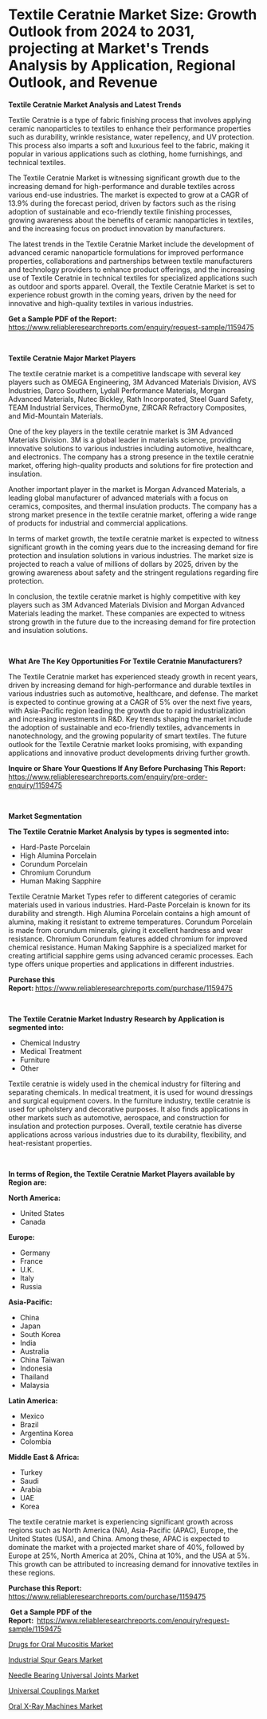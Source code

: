 <p><h1>Textile Ceratnie Market Size: Growth Outlook from 2024 to 2031, projecting at Market's Trends Analysis by Application, Regional Outlook, and Revenue</h1></p><p><strong>Textile Ceratnie Market Analysis and Latest Trends</strong></p>
<p><p>Textile Ceratnie is a type of fabric finishing process that involves applying ceramic nanoparticles to textiles to enhance their performance properties such as durability, wrinkle resistance, water repellency, and UV protection. This process also imparts a soft and luxurious feel to the fabric, making it popular in various applications such as clothing, home furnishings, and technical textiles.</p><p>The Textile Ceratnie Market is witnessing significant growth due to the increasing demand for high-performance and durable textiles across various end-use industries. The market is expected to grow at a CAGR of 13.9% during the forecast period, driven by factors such as the rising adoption of sustainable and eco-friendly textile finishing processes, growing awareness about the benefits of ceramic nanoparticles in textiles, and the increasing focus on product innovation by manufacturers.</p><p>The latest trends in the Textile Ceratnie Market include the development of advanced ceramic nanoparticle formulations for improved performance properties, collaborations and partnerships between textile manufacturers and technology providers to enhance product offerings, and the increasing use of Textile Ceratnie in technical textiles for specialized applications such as outdoor and sports apparel. Overall, the Textile Ceratnie Market is set to experience robust growth in the coming years, driven by the need for innovative and high-quality textiles in various industries.</p></p>
<p><strong>Get a Sample PDF of the Report:&nbsp;</strong> <a href="https://www.reliableresearchreports.com/enquiry/request-sample/1159475">https://www.reliableresearchreports.com/enquiry/request-sample/1159475</a></p>
<p>&nbsp;</p>
<p><strong>Textile Ceratnie Major Market Players</strong></p>
<p><p>The textile ceratnie market is a competitive landscape with several key players such as OMEGA Engineering, 3M Advanced Materials Division, AVS Industries, Darco Southern, Lydall Performance Materials, Morgan Advanced Materials, Nutec Bickley, Rath Incorporated, Steel Guard Safety, TEAM Industrial Services, ThermoDyne, ZIRCAR Refractory Composites, and Mid-Mountain Materials.</p><p>One of the key players in the textile ceratnie market is 3M Advanced Materials Division. 3M is a global leader in materials science, providing innovative solutions to various industries including automotive, healthcare, and electronics. The company has a strong presence in the textile ceratnie market, offering high-quality products and solutions for fire protection and insulation.</p><p>Another important player in the market is Morgan Advanced Materials, a leading global manufacturer of advanced materials with a focus on ceramics, composites, and thermal insulation products. The company has a strong market presence in the textile ceratnie market, offering a wide range of products for industrial and commercial applications.</p><p>In terms of market growth, the textile ceratnie market is expected to witness significant growth in the coming years due to the increasing demand for fire protection and insulation solutions in various industries. The market size is projected to reach a value of millions of dollars by 2025, driven by the growing awareness about safety and the stringent regulations regarding fire protection.</p><p>In conclusion, the textile ceratnie market is highly competitive with key players such as 3M Advanced Materials Division and Morgan Advanced Materials leading the market. These companies are expected to witness strong growth in the future due to the increasing demand for fire protection and insulation solutions.</p></p>
<p>&nbsp;</p>
<p><strong>What Are The Key Opportunities For Textile Ceratnie Manufacturers?</strong></p>
<p><p>The Textile Ceratnie market has experienced steady growth in recent years, driven by increasing demand for high-performance and durable textiles in various industries such as automotive, healthcare, and defense. The market is expected to continue growing at a CAGR of 5% over the next five years, with Asia-Pacific region leading the growth due to rapid industrialization and increasing investments in R&D. Key trends shaping the market include the adoption of sustainable and eco-friendly textiles, advancements in nanotechnology, and the growing popularity of smart textiles. The future outlook for the Textile Ceratnie market looks promising, with expanding applications and innovative product developments driving further growth.</p></p>
<p><strong>Inquire or Share Your Questions If Any Before Purchasing This Report:</strong> <a href="https://www.reliableresearchreports.com/enquiry/pre-order-enquiry/1159475">https://www.reliableresearchreports.com/enquiry/pre-order-enquiry/1159475</a></p>
<p>&nbsp;</p>
<p><strong>Market Segmentation</strong></p>
<p><strong>The Textile Ceratnie Market Analysis by types is segmented into:</strong></p>
<p><ul><li>Hard-Paste Porcelain</li><li>High Alumina Porcelain</li><li>Corundum Porcelain</li><li>Chromium Corundum</li><li>Human Making Sapphire</li></ul></p>
<p><p>Textile Ceratnie Market Types refer to different categories of ceramic materials used in various industries. Hard-Paste Porcelain is known for its durability and strength. High Alumina Porcelain contains a high amount of alumina, making it resistant to extreme temperatures. Corundum Porcelain is made from corundum minerals, giving it excellent hardness and wear resistance. Chromium Corundum features added chromium for improved chemical resistance. Human Making Sapphire is a specialized market for creating artificial sapphire gems using advanced ceramic processes. Each type offers unique properties and applications in different industries.</p></p>
<p><strong>Purchase this Report:&nbsp;</strong><a href="https://www.reliableresearchreports.com/purchase/1159475">https://www.reliableresearchreports.com/purchase/1159475</a></p>
<p>&nbsp;</p>
<p><strong>The Textile Ceratnie Market Industry Research by Application is segmented into:</strong></p>
<p><ul><li>Chemical Industry</li><li>Medical Treatment</li><li>Furniture</li><li>Other</li></ul></p>
<p><p>Textile ceratnie is widely used in the chemical industry for filtering and separating chemicals. In medical treatment, it is used for wound dressings and surgical equipment covers. In the furniture industry, textile ceratnie is used for upholstery and decorative purposes. It also finds applications in other markets such as automotive, aerospace, and construction for insulation and protection purposes. Overall, textile ceratnie has diverse applications across various industries due to its durability, flexibility, and heat-resistant properties.</p></p>
<p>&nbsp;</p>
<p><strong>In terms of Region, the Textile Ceratnie Market Players available by Region are:</strong></p>
<p>
    <p> <strong> North America: </strong>
        <ul>
            <li>United States</li>
            <li>Canada</li>
        </ul>
        </p> 
    <p> <strong> Europe: </strong>
        <ul>
            <li>Germany</li>
            <li>France</li>
            <li>U.K.</li>
            <li>Italy</li>
            <li>Russia</li>
        </ul>
        </p> 
    <p> <strong> Asia-Pacific: </strong>
        <ul>
            <li>China</li>
            <li>Japan</li>
            <li>South Korea</li>
            <li>India</li>
            <li>Australia</li>
            <li>China Taiwan</li>
            <li>Indonesia</li>
            <li>Thailand</li>
            <li>Malaysia</li>
        </ul>
        </p> 
    <p> <strong> Latin America: </strong>
        <ul>
            <li>Mexico</li>
            <li>Brazil</li>
            <li>Argentina Korea</li>
            <li>Colombia</li>
        </ul>
        </p> 
    <p> <strong> Middle East & Africa: </strong>
        <ul>
            <li>Turkey</li>
            <li>Saudi</li>
            <li>Arabia</li>
            <li>UAE</li>
            <li>Korea</li>
        </ul>
    </p>
    </p>
<p><p>The textile ceratnie market is experiencing significant growth across regions such as North America (NA), Asia-Pacific (APAC), Europe, the United States (USA), and China. Among these, APAC is expected to dominate the market with a projected market share of 40%, followed by Europe at 25%, North America at 20%, China at 10%, and the USA at 5%. This growth can be attributed to increasing demand for innovative textiles in these regions.</p></p>
<p><strong>Purchase this Report: </strong><a href="https://www.reliableresearchreports.com/purchase/1159475">https://www.reliableresearchreports.com/purchase/1159475</a></p>
<p>&nbsp;<strong>Get a Sample PDF of the Report:&nbsp;&nbsp;</strong><a href="https://www.reliableresearchreports.com/enquiry/request-sample/1159475">https://www.reliableresearchreports.com/enquiry/request-sample/1159475</a></p>
<p><strong></strong></p>
<p><p><a href="https://github.com/antony131rp/Market-Research-Report-List-1/blob/main/drugs-for-oral-mucositis-market.md">Drugs for Oral Mucositis Market</a></p><p><a href="https://medium.com/p/17d31f13776f/edit">Industrial Spur Gears Market</a></p><p><a href="https://medium.com/p/cf42f826a321/edit">Needle Bearing Universal Joints Market</a></p><p><a href="https://medium.com/p/732f38474f1d/edit">Universal Couplings Market</a></p><p><a href="https://github.com/cecuraprangm/Market-Research-Report-List-1/blob/main/oral-x-ray-machines-market.md">Oral X-Ray Machines Market</a></p></p>
